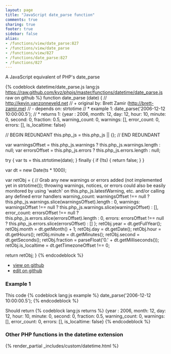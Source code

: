 ```yaml
---
layout: page
title: "JavaScript date_parse function"
comments: true
sharing: true
footer: true
sidebar: false
alias:
- /functions/view/date_parse:827
- /functions/view/date_parse
- /functions/view/827
- /functions/date_parse:827
- /functions/827
---
```

<!-- Generated by Rakefile:build -->
A JavaScript equivalent of PHP's date_parse

{% codeblock datetime/date_parse.js lang:js https://raw.github.com/kvz/phpjs/master/functions/datetime/date_parse.js raw on github %}
function date_parse (date) {
  // http://kevin.vanzonneveld.net
  // +   original by: Brett Zamir (http://brett-zamir.me)
  // -    depends on: strtotime
  // *     example 1: date_parse('2006-12-12 10:00:00.5');
  // *     returns 1: {year : 2006, month: 12, day: 12, hour: 10, minute: 0, second: 0, fraction: 0.5, warning_count: 0, warnings: [], error_count: 0, errors: [], is_localtime: false}

  // BEGIN REDUNDANT
  this.php_js = this.php_js || {};
  // END REDUNDANT

  var warningsOffset = this.php_js.warnings ? this.php_js.warnings.length : null;
  var errorsOffset = this.php_js.errors ? this.php_js.errors.length : null;

  try {
    var ts = this.strtotime(date);
  } finally {
    if (!ts) {
      return false;
    }
  }

  var dt = new Date(ts * 1000);

  var retObj = { // Grab any new warnings or errors added (not implemented yet in strtotime()); throwing warnings, notices, or errors could also be easily monitored by using 'watch' on this.php_js.latestWarning, etc. and/or calling any defined error handlers
    warning_count: warningsOffset !== null ? this.php_js.warnings.slice(warningsOffset).length : 0,
    warnings: warningsOffset !== null ? this.php_js.warnings.slice(warningsOffset) : [],
    error_count: errorsOffset !== null ? this.php_js.errors.slice(errorsOffset).length : 0,
    errors: errorsOffset !== null ? this.php_js.errors.slice(errorsOffset) : []
  };
  retObj.year = dt.getFullYear();
  retObj.month = dt.getMonth() + 1;
  retObj.day = dt.getDate();
  retObj.hour = dt.getHours();
  retObj.minute = dt.getMinutes();
  retObj.second = dt.getSeconds();
  retObj.fraction = parseFloat('0.' + dt.getMilliseconds());
  retObj.is_localtime = dt.getTimezoneOffset !== 0;

  return retObj;
}
{% endcodeblock %}

 - [view on github](https://github.com/kvz/phpjs/blob/master/functions/datetime/date_parse.js)
 - [edit on github](https://github.com/kvz/phpjs/edit/master/functions/datetime/date_parse.js)

### Example 1
This code
{% codeblock lang:js example %}
date_parse('2006-12-12 10:00:00.5');
{% endcodeblock %}

Should return
{% codeblock lang:js returns %}
{year : 2006, month: 12, day: 12, hour: 10, minute: 0, second: 0, fraction: 0.5, warning_count: 0, warnings: [], error_count: 0, errors: [], is_localtime: false}
{% endcodeblock %}


### Other PHP functions in the datetime extension
{% render_partial _includes/custom/datetime.html %}
